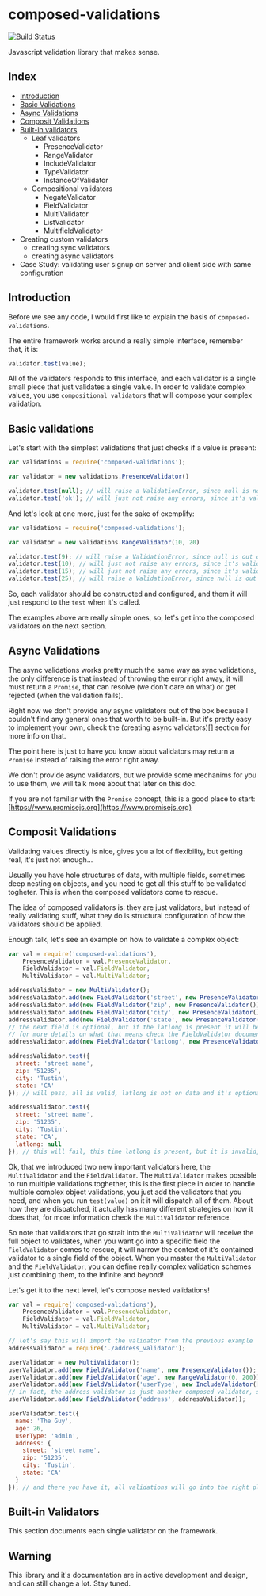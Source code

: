 composed-validations
====================

[![Build Status](https://drone.io/github.com/wilkerlucio/composed-validations/status.png)](https://drone.io/github.com/wilkerlucio/composed-validations/latest)

Javascript validation library that makes sense.

Index
-----

- [Introduction](#introduction)
- [Basic Validations](#basic-validations)
- [Async Validations](#async-validations)
- [Composit Validations](#composit-validations)
- [Built-in validators](#built-in-validators)
  - Leaf validators
    - PresenceValidator
    - RangeValidator
    - IncludeValidator
    - TypeValidator
    - InstanceOfValidator
  - Compositional validators
    - NegateValidator
    - FieldValidator
    - MultiValidator
    - ListValidator
    - MultifieldValidator
- Creating custom validators
  - creating sync validators
  - creating async validators
- Case Study: validating user signup on server and client side with same configuration

Introduction
------------

Before we see any code, I would first like to explain the basis of `composed-validations`.

The entire framework works around a really simple interface, remember that, it is:

```javascript
validator.test(value);
```

All of the validators responds to this interface, and each validator is a single small piece that just validates a
single value. In order to validate complex values, you use `compositional validators` that will compose your complex
validation.

Basic validations
-----------------

Let's start with the simplest validations that just checks if a value is present:

```javascript
var validations = require('composed-validations');

var validator = new validations.PresenceValidator()

validator.test(null); // will raise a ValidationError, since null is not a present value
validator.test('ok'); // will just not raise any errors, since it's valid
```

And let's look at one more, just for the sake of exemplify:

```javascript
var validations = require('composed-validations');

var validator = new validations.RangeValidator(10, 20)

validator.test(9); // will raise a ValidationError, since null is out of range
validator.test(10); // will just not raise any errors, since it's valid
validator.test(15); // will just not raise any errors, since it's valid
validator.test(25); // will raise a ValidationError, since null is out of range
```

So, each validator should be constructed and configured, and them it will just respond to the `test` when it's called.

The examples above are really simple ones, so, let's get into the composed validators on the next section.

Async Validations
-----------------

The async validations works pretty much the same way as sync validations, the only difference is that instead of
throwing the error right away, it will must return a `Promise`, that can resolve (we don't care on what) or get rejected
(when the validation fails).

Right now we don't provide any async validators out of the box because I couldn't find any general ones that worth to
be built-in. But it's pretty easy to implement your own, check the (creating async validators)[] section for more info
on that.

The point here is just to have you know about validators may return a `Promise` instead of raising the error right away.

We don't provide async validators, but we provide some mechanims for you to use them, we will talk more about that later
on this doc.

If you are not familiar with the `Promise` concept, this is a good place to start: [https://www.promisejs.org](https://www.promisejs.org)

Composit Validations
--------------------

Validating values directly is nice, gives you a lot of flexibility, but getting real, it's just not enough...

Usually you have hole structures of data, with multiple fields, sometimes deep nesting on objects, and you need to get
all this stuff to be validated togheter. This is when the composed validators come to rescue.

The idea of composed validators is: they are just validators, but instead of really validating stuff, what they do is
structural configuration of how the validators should be applied.

Enough talk, let's see an example on how to validate a complex object:

```javascript
var val = require('composed-validations'),
    PresenceValidator = val.PresenceValidator,
    FieldValidator = val.FieldValidator,
    MultiValidator = val.MultiValidator;

addressValidator = new MultiValidator();
addressValidator.add(new FieldValidator('street', new PresenceValidator());
addressValidator.add(new FieldValidator('zip', new PresenceValidator());
addressValidator.add(new FieldValidator('city', new PresenceValidator());
addressValidator.add(new FieldValidator('state', new PresenceValidator());
// the next field is optional, but if the latlong is present it will be checked
// for more details on what that means check the FieldValidator documentation
addressValidator.add(new FieldValidator('latlong', new PresenceValidator(), {optional: true}));

addressValidator.test({
  street: 'street name',
  zip: '51235',
  city: 'Tustin',
  state: 'CA'
}); // will pass, all is valid, latlong is not on data and it's optional, so all good

addressValidator.test({
  street: 'street name',
  zip: '51235',
  city: 'Tustin',
  state: 'CA',
  latlong: null
}); // this will fail, this time latlong is present, but it is invalid, so, BOOM!
```

Ok, that we introduced two new important validators here, the `MultiValidator` and the `FieldValidator`. The
`MultiValidator` makes possible to run multiple validations toghether, this is the first piece in order to handle
multiple complex object validations, you just add the validators that you need, and when you run `test(value)` on it
it will dispatch all of them. About how they are dispatched, it actually has many different strategies on how it does
that, for more information check the `MultiValidator` reference.

So note that validators that go strait into the `MultiValidator` will receive the full object to validates, when you
want go into a specific field the `FieldValidator` comes to rescue, it will narrow the context of it's contained
validator to a single field of the object. When you master the `MultiValidator` and the `FieldValidator`, you can define
really complex validation schemes just combining them, to the infinite and beyond!

Let's get it to the next level, let's compose nested validations!

```javascript
var val = require('composed-validations'),
    PresenceValidator = val.PresenceValidator,
    FieldValidator = val.FieldValidator,
    MultiValidator = val.MultiValidator;

// let's say this will import the validator from the previous example
addressValidator = require('./address_validator');

userValidator = new MultiValidator();
userValidator.add(new FieldValidator('name', new PresenceValidator());
userValidator.add(new FieldValidator('age', new RangeValidator(0, 200));
userValidator.add(new FieldValidator('userType', new IncludeValidator(['member', 'admin']));
// in fact, the address validator is just another composed validator, so just send it!
userValidator.add(new FieldValidator('address', addressValidator));

userValidator.test({
  name: 'The Guy',
  age: 26,
  userType: 'admin',
  address: {
    street: 'street name',
    zip: '51235',
    city: 'Tustin',
    state: 'CA'
  }
}); // and there you have it, all validations will go into the right places!
```

Built-in Validators
-------------------

This section documents each single validator on the framework.

Warning
-------

This library and it's documentation are in active development and design, and can still change a lot. Stay tuned.